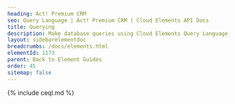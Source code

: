 ```yaml
---
heading: Act! Premium CRM
seo: Query Language | Act! Premium CRM | Cloud Elements API Docs
title: Querying
description: Make database queries using Cloud Elements Query Language.
layout: sidebarelementdoc
breadcrumbs: /docs/elements.html
elementId: 1173
parent: Back to Element Guides
order: 45
sitemap: false
---
```


{% include ceql.md %}
